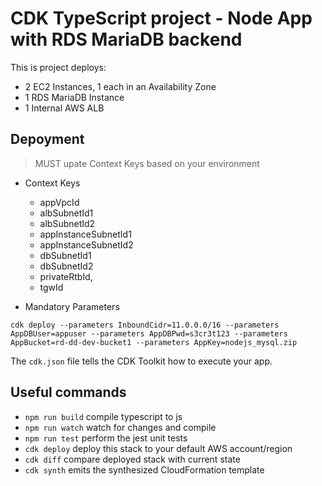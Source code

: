 # CDK TypeScript project - Node App with RDS MariaDB backend

This is project deploys:
- 2 EC2 Instances, 1 each in an Availability Zone
- 1 RDS MariaDB Instance
- 1 Internal AWS ALB

## Depoyment
> MUST upate Context Keys based on your environment
- Context Keys
  - appVpcId
  - albSubnetId1
  - albSubnetId2
  - appInstanceSubnetId1
  - appInstanceSubnetId2
  - dbSubnetId1
  - dbSubnetId2
  - privateRtbId,
  - tgwId

- Mandatory Parameters
```
cdk deploy --parameters InboundCidr=11.0.0.0/16 --parameters AppDBUser=appuser --parameters AppDBPwd=s3cr3t123 --parameters AppBucket=rd-dd-dev-bucket1 --parameters AppKey=nodejs_mysql.zip
```

The `cdk.json` file tells the CDK Toolkit how to execute your app.

## Useful commands

* `npm run build`   compile typescript to js
* `npm run watch`   watch for changes and compile
* `npm run test`    perform the jest unit tests
* `cdk deploy`      deploy this stack to your default AWS account/region
* `cdk diff`        compare deployed stack with current state
* `cdk synth`       emits the synthesized CloudFormation template

